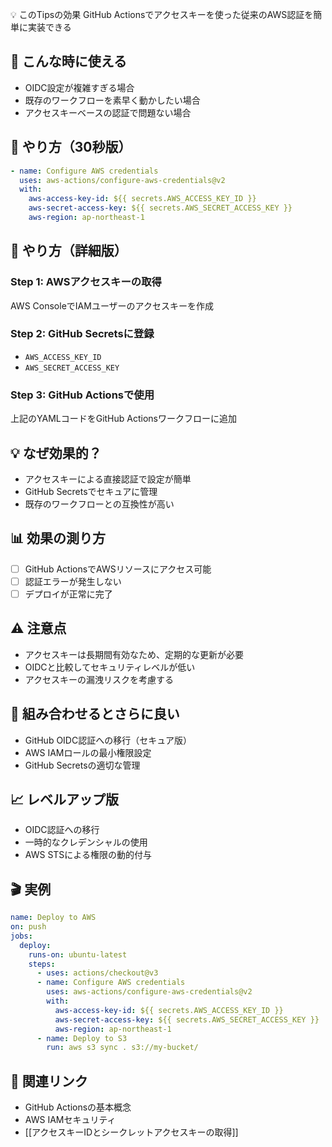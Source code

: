💡 このTipsの効果
GitHub Actionsでアクセスキーを使った従来のAWS認証を簡単に実装できる

## 📍 こんな時に使える
- OIDC設定が複雑すぎる場合
- 既存のワークフローを素早く動かしたい場合
- アクセスキーベースの認証で問題ない場合

## 🎯 やり方（30秒版）
```yaml
- name: Configure AWS credentials
  uses: aws-actions/configure-aws-credentials@v2
  with:
    aws-access-key-id: ${{ secrets.AWS_ACCESS_KEY_ID }}
    aws-secret-access-key: ${{ secrets.AWS_SECRET_ACCESS_KEY }}
    aws-region: ap-northeast-1
```

## 📱 やり方（詳細版）

### Step 1: AWSアクセスキーの取得
AWS ConsoleでIAMユーザーのアクセスキーを作成

### Step 2: GitHub Secretsに登録
- `AWS_ACCESS_KEY_ID`
- `AWS_SECRET_ACCESS_KEY`
		
### Step 3: GitHub Actionsで使用
上記のYAMLコードをGitHub Actionsワークフローに追加

## 💡 なぜ効果的？
- アクセスキーによる直接認証で設定が簡単
- GitHub Secretsでセキュアに管理
- 既存のワークフローとの互換性が高い

## 📊 効果の測り方
- [ ] GitHub ActionsでAWSリソースにアクセス可能
- [ ] 認証エラーが発生しない
- [ ] デプロイが正常に完了

## ⚠️ 注意点
- アクセスキーは長期間有効なため、定期的な更新が必要
- OIDCと比較してセキュリティレベルが低い
- アクセスキーの漏洩リスクを考慮する

## 🔗 組み合わせるとさらに良い
- GitHub OIDC認証への移行（セキュア版）
- AWS IAMロールの最小権限設定
- GitHub Secretsの適切な管理

## 📈 レベルアップ版
- OIDC認証への移行
- 一時的なクレデンシャルの使用
- AWS STSによる権限の動的付与

## 🎬 実例
```yaml
name: Deploy to AWS
on: push
jobs:
  deploy:
    runs-on: ubuntu-latest
    steps:
      - uses: actions/checkout@v3
      - name: Configure AWS credentials
        uses: aws-actions/configure-aws-credentials@v2
        with:
          aws-access-key-id: ${{ secrets.AWS_ACCESS_KEY_ID }}
          aws-secret-access-key: ${{ secrets.AWS_SECRET_ACCESS_KEY }}
          aws-region: ap-northeast-1
      - name: Deploy to S3
        run: aws s3 sync . s3://my-bucket/
```

## 🔄 関連リンク
- GitHub Actionsの基本概念
- AWS IAMセキュリティ
- [[アクセスキーIDとシークレットアクセスキーの取得]]